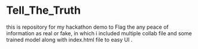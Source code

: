 # Tell_The_Truth
this is repository for my hackathon demo to Flag the any peace of information as real or fake, in which i included multiple collab file and some trained model along with index.html file to easy UI .
